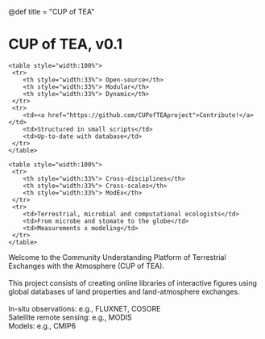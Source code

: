 @def title = "CUP of TEA"

# CUP of TEA, v0.1

~~~
<table style="width:100%">
 <tr>
    <th style="width:33%"> Open-source</th>
    <th style="width:33%"> Modular</th>
    <th style="width:33%"> Dynamic</th>
 </tr>
 <tr>
    <td><a href="https://github.com/CUPofTEAproject">Contribute!</a></td>
    <td>Structured in small scripts</td>
    <td>Up-to-date with database</td>
 </tr>
</table>

<table style="width:100%">
 <tr>
    <th style="width:33%"> Cross-disciplines</th>
    <th style="width:33%"> Cross-scales</th>
    <th style="width:33%"> ModEx</th>
 </tr>
 <tr>
    <td>Terrestrial, microbial and computational ecologists</td>
    <td>From microbe and stomate to the globe</td>
    <td>Measurements x modeling</td>
 </tr>
</table>
~~~

Welcome to the Community Understanding Platform of Terrestrial Exchanges with the Atmosphere (CUP of TEA). \
\
This project consists of creating online libraries of interactive figures using global databases of land properties and land-atmosphere exchanges. \
\
In-situ observations: e.g., FLUXNET, COSORE \
Satellite remote sensing: e.g., MODIS \
Models: e.g., CMIP6 

